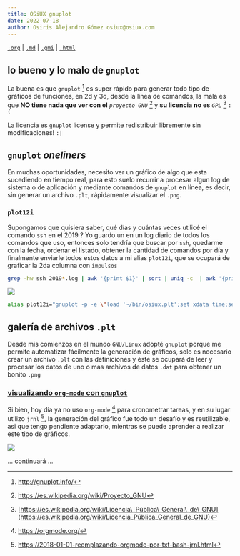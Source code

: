 ```yaml
---
title: OSiUX gnuplot
date: 2022-07-18
author: Osiris Alejandro Gómez osiux@osiux.com
---
```


[`.org`](https://gitlab.com/osiux/osiux.gitlab.io/-/raw/master/plt.org) |
[`.md`](https://gitlab.com/osiux/osiux.gitlab.io/-/raw/master/plt.md) |
[`.gmi`](gemini://gmi.osiux.com/plt.gmi) |
[`.html`](https://osiux.gitlab.io/plt.html)

## lo bueno y lo malo de `gnuplot`

La buena es que `gnuplot` [^1] es super rápido para generar todo tipo de
gráficos de funciones, en 2d y 3d, desde la línea de comandos, la mala
es que **NO tiene nada que ver con el** *`proyecto GNU`* [^2] y **su
licencia no es** *`GPL`* [^3] `:(`

La licencia es `gnuplot` license y permite redistribuir libremente sin
modificaciones! `:|`

## `gnuplot` *oneliners*

En muchas oportunidades, necesito ver un gráfico de algo que esta
sucediendo en tiempo real, para esto suelo recurrir a procesar algun log
de sistema o de aplicación y mediante comandos de `gnuplot` en línea, es
decir, sin generar un archivo `.plt`, rápidamente visualizar el `.png`.

### `plot12i`

Supongamos que quisiera saber, qué días y cuántas veces utilicé el
comando `ssh` en el 2019 ? Yo guardo un en un log diario de todos los
comandos que uso, entonces solo tendría que buscar por `ssh`, quedarme
con la fecha, ordenar el listado, obtener la cantidad de comandos por
día y finalmente enviarle todos estos datos a mi alias `plot12i`, que se
ocupará de graficar la 2da columna con `impulsos`

``` {.bash org-language="sh" exports="code"}
grep -hw ssh 2019*.log | awk '{print $1}' | sort | uniq -c  | awk '{print $2,$1}' | plot12i

```

[![](https://osiux.com/tmb/plot12i-ssh-2019.png)](https://osiux.com/img/plot12i-ssh-2019.png)

``` {.bash org-language="sh" eports="code"}
alias plot12i="gnuplot -p -e \"load '~/bin/osiux.plt';set xdata time;set timefmt '%Y-%m-%d';set format x '%Y/%m';plot '-' u 1:2 w i ls 1 \" > /tmp/plt.png && pqiv -i /tmp/plt.png"

```

## galería de archivos `.plt`

Desde mis comienzos en el mundo `GNU/Linux` adopté `gnuplot` porque me
permite automatizar fácilmente la generación de gráficos, solo es
necesario crear un archivo `.plt` con las definiciones y éste se ocupará
de leer y procesar los datos de uno o mas archivos de datos `.dat` para
obtener un bonito `.png`

### [visualizando `org-mode` con `gnuplot`](visualizando-org-mode-con-gnuplot)

Si bien, hoy día ya no uso `org-mode` [^4] para cronometrar tareas, y en
su lugar utilizo `jrnl` [^5], la generación del gráfico fue todo un
desafío y es reutilizable, asi que tengo pendiente adaptarlo, mientras
se puede aprender a realizar este tipo de gráficos.

[![](https://osiux.com/tmb/org-task-by-day-2011.png)](file:visualizando-org-mode-con-gnuplot.org)

... continuará ...

[^1]: <http://gnuplot.info/>

[^2]: <https://es.wikipedia.org/wiki/Proyecto_GNU>

[^3]: [https://es.wikipedia.org/wiki/Licencia\_Pública\_General\_de\_GNU](https://es.wikipedia.org/wiki/Licencia_Pública_General_de_GNU)

[^4]: <https://orgmode.org/>

[^5]: <https://2018-01-01-reemplazando-orgmode-por-txt-bash-jrnl.html>
